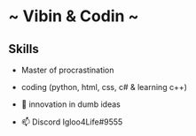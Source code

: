 # ~ Vibin & Codin ~
## Skills
-  Master of procrastination
-  coding (python, html, css, c# & learning c++)
- 🚀 innovation in dumb ideas 

- 📫 Discord Igloo4Life#9555

<!---
Igloo4Life/Igloo4Life is a ✨ special ✨ repository because its `README.md` (this file) appears on your GitHub profile.
You can click the Preview link to take a look at your changes.
--->
